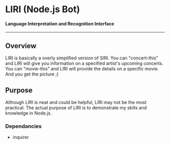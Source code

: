 # LIRI (Node.js Bot)
#### Language Interpretation and Recognition Interface

---

## Overview
LIRI is basically a overly simplified version of SIRI. You can "concert-this" and LIRI will give you information on a specified artist's upcoming concerts. You can "movie-this" and LIRI will provide the details on a specific movie. And you get the picture ;)

## Purpose
Although LIRI is neat and could be helpful, LIRI may not be the most practical. The actual purpose of LIRI is to demonstrate my skills and knowledge in Node.js.

### Dependancies 
* inquirer

